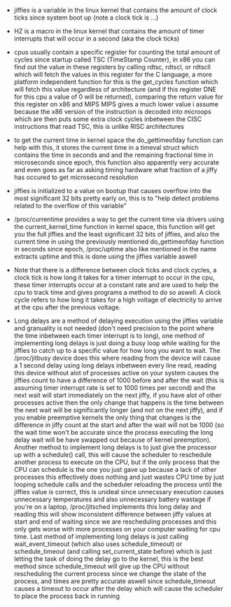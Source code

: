 - jiffies is a variable in the linux kernel that contains the amount of clock ticks since system boot up (note a clock tick is ...)

- HZ is a macro in the linux kernel that contains the amount of timer interrupts that will occur in a second (aka the clock ticks)

- cpus usually contain a specific register for counting the total amount of cycles since startup called TSC (TimeStamp Counter), in x86 you can find out the value in these registers by calling rdtsc, rdtscl, or rdtscll which will fetch the values in this register for the C language, a more platform independent function for this is the get_cycles function which will fetch this value regardless of architecture (and if this register DNE for this cpu a value of 0 will be returned), comparing the return value for this register on x86 and MIPS MIPS gives a much lower value i assume because the x86 version of the instruction is decoded into microops which are then puts some extra clock cycles inbetween the CISC instructions that read TSC, this is unlike RISC architectures

- to get the current time in kernel space the do_gettimeofday function can help with this, it stores the current time in a timeval struct which contains the time in seconds and and the remaining fractional time in microseconds since epoch, this function also apparently very accurate and even goes as far as asking timing hardware what fraction of a jiffy has occured to get microsecond resolution

- jiffies is initialized to a value on bootup that causes overflow into the most significant 32 bits pretty early on, this is to "help detect problems related to the overflow of this variable"

- /proc/currentime provides a way to get the current time via drivers using the current_kernel_time function in kernel space, this function will get you the full jiffies and the least significant 32 bits of jiffies, and also the current time in using the previously mentioned do_gettimeofday function in seconds since epoch, /proc/uptime also like mentioned in the name extracts uptime and this is done using the jiffies variable aswell

- Note that there is a difference between clock ticks and clock cycles, a clock tick is how long it takes for a timer interrupt to occur in the cpu, these timer interrupts occur at a constant rate and are used to help the cpu to track time and gives programs a method to do so aswell. A clock cycle refers to how long it takes for a high voltage of electricity to arrive at the cpu after the previous voltage.

- Long delays are a method of delaying execution using the jiffies variable and granuality is not needed (don't need precision to the point where the time inbetween each timer interrupt is to long), one method of implementing long delays is just doing a busy loop while waiting for the jiffies to catch up to a specific value for how long you want to wait. The /proc/jitbusy device does this where reading from the device will cause a 1 second delay using long delays inbetween every line read, reading this device without alot of processes active on your system causes the jiffies count to have a difference of 1000 before and after the wait (this is assuming timer interrupt rate is set to 1000 times per second) and the next wait will start immediately on the next jiffy, if you have alot of other processes active then the only change that happens is the time between the next wait will be significantly longer (and not on the next jiffy), and if you enable preemptive kernels the only thing that changes is the difference in jiffy count at the start and after the wait will not be 1000 (so the wait time won't be accurate since the process executing the long delay wait will be have swapped out because of kernel preemption). Another method to implement long delays is to just give the processor up with a schedule() call, this will cause the scheduler to reschedule another process to execute on the CPU, but if the only process that the CPU can schedule is the one you just gave up because a lack of other processes this effectively does nothing and just wastes CPU time by just looping schedule calls and the scheduler reloading the process until the jiffies value is correct, this is unideal since unnecssary execution causes unnecessary temperatures and also unnecessary battery wastage if you're on a laptop, /proc/jitsched implements this long delay and reading this will show inconsistent difference between jiffy values at start and end of waiting since we are rescheduling processes and this only gets worse with more processes on your computer waiting for cpu time. Last method of implementing long delays is just calling wait_event_timeout (which also uses schedule_timeout) or schedule_timeout (and calling set_current_state before) which is just letting the task of doing the delay go to the kernel, this is the best method since schedule_timeout will give up the CPU without rescheduling the current process since we change the state of the process, and times are pretty accurate aswell since schedule_timeout causes a timeout to occur after the delay which will cause the scheduler to place the process back in running